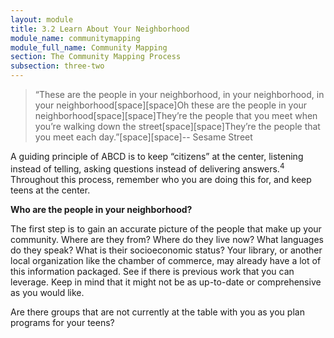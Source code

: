 ```yaml
---
layout: module
title: 3.2 Learn About Your Neighborhood
module_name: communitymapping
module_full_name: Community Mapping
section: The Community Mapping Process
subsection: three-two
---
```


>“These are the people in your neighborhood, in your neighborhood, in your neighborhood[space][space]Oh these are the people in your neighborhood[space][space]They’re the people that you meet when you’re walking down the street[space][space]They’re the people that you meet each day.”[space][space]-- Sesame Street

A guiding principle of ABCD is to keep “citizens” at the center, listening instead of telling, asking questions instead of delivering answers.<sup>4</sup> Throughout this process, remember who you are doing this for, and keep teens at the center.  

**Who are the people in your neighborhood?**

The first step is to gain an accurate picture of the people that make up your community. Where are they from? Where do they live now? What languages do they speak? What is their socioeconomic status? Your library, or another local organization like the chamber of commerce, may already have a lot of this information packaged. See if there is previous work that you can leverage. Keep in mind that it might not be as up-to-date or comprehensive as you would like.  

Are there groups that are not currently at the table with you as you plan programs for your teens?
